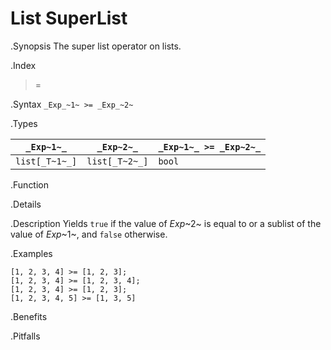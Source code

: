 # List SuperList

.Synopsis
The super list operator on lists.

.Index
>=

.Syntax
`_Exp_~1~ >= _Exp_~2~`

.Types


| `_Exp~1~_`     |  `_Exp~2~_`     | `_Exp~1~_ >= _Exp~2~_`  |
| --- | --- | --- |
| `list[_T~1~_]` |  `list[_T~2~_]` | `bool`                |


.Function

.Details

.Description
Yields `true` if the value of _Exp_~2~ is equal to or a sublist of the value of _Exp_~1~,  and `false` otherwise.

.Examples
```rascal-shell
[1, 2, 3, 4] >= [1, 2, 3];
[1, 2, 3, 4] >= [1, 2, 3, 4];
[1, 2, 3, 4] >= [1, 2, 3];
[1, 2, 3, 4, 5] >= [1, 3, 5]
```

.Benefits

.Pitfalls

